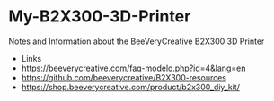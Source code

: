 # My-B2X300-3D-Printer
Notes and Information about the BeeVeryCreative B2X300 3D Printer

* Links
* https://beeverycreative.com/faq-modelo.php?id=4&lang=en
* https://github.com/beeverycreative/B2X300-resources
* https://shop.beeverycreative.com/product/b2x300_diy_kit/
